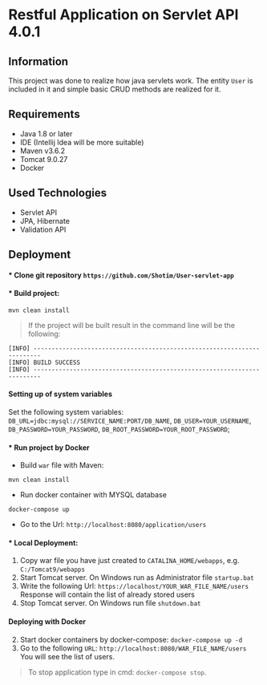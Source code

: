 # Restful Application on Servlet API 4.0.1
## Information
This project was done to realize how java servlets work. The entity `User` is included in it and simple basic CRUD methods are realized for it.

## Requirements
* Java 1.8 or later
* IDE (Intellij Idea will be more suitable)
* Maven v3.6.2
* Tomcat 9.0.27
* Docker

## Used Technologies
* Servlet API
* JPA, Hibernate
* Validation API

## Deployment

#### * Clone git repository `https://github.com/Shotim/User-servlet-app`


#### * Build project:
```
mvn clean install
```

>If the project will be built result in the command line will be the following:
```
[INFO] ------------------------------------------------------------------------
[INFO] BUILD SUCCESS
[INFO] ------------------------------------------------------------------------
```

#### Setting up of system variables

Set the following system variables: 
`DB_URL=jdbc:mysql://SERVICE_NAME:PORT/DB_NAME`,
`DB_USER=YOUR_USERNAME`, 
`DB_PASSWORD=YOUR_PASSWORD`,
`DB_ROOT_PASSWORD=YOUR_ROOT_PASSWORD`;

#### * Run project by Docker
* Build `war` file with Maven:
```
mvn clean install
```
* Run docker container with MYSQL database
```
docker-compose up
```
* Go to the Url:
`
http://localhost:8080/application/users
`
#### * Local Deployment:
1) Copy war file you have just created to `CATALINA_HOME/webapps`, e.g.
`C:/Tomcat9/webapps`
2) Start Tomcat server. On Windows run as Administrator file `startup.bat`
3) Write the following Url: `https://localhost/YOUR_WAR_FILE_NAME/users`
Response will contain the list of already stored users
4) Stop Tomcat server. On Windows run file `shutdown.bat`

#### Deploying with Docker

2. Start docker containers by docker-compose:
`
docker-compose up -d
`
3. Go to the following `URL`:
`
http://localhost:8080/WAR_FILE_NAME/users
`
You will see the list of users.

> To stop application type in cmd: `docker-compose stop`.